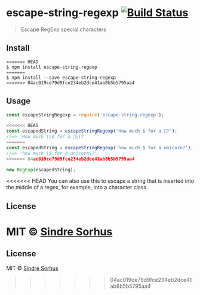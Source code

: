 # escape-string-regexp [![Build Status](https://travis-ci.org/sindresorhus/escape-string-regexp.svg?branch=master)](https://travis-ci.org/sindresorhus/escape-string-regexp)

> Escape RegExp special characters


## Install

```
<<<<<<< HEAD
$ npm install escape-string-regexp
=======
$ npm install --save escape-string-regexp
>>>>>>> 04ac019ce79d9fce234eb2dce41ab8b5b5795aa4
```


## Usage

```js
const escapeStringRegexp = require('escape-string-regexp');

<<<<<<< HEAD
const escapedString = escapeStringRegexp('How much $ for a 🦄?');
//=> 'How much \\$ for a 🦄\\?'
=======
const escapedString = escapeStringRegexp('how much $ for a unicorn?');
//=> 'how much \$ for a unicorn\?'
>>>>>>> 04ac019ce79d9fce234eb2dce41ab8b5b5795aa4

new RegExp(escapedString);
```

<<<<<<< HEAD
You can also use this to escape a string that is inserted into the middle of a regex, for example, into a character class.


## License

MIT © [Sindre Sorhus](https://sindresorhus.com)
=======

## License

MIT © [Sindre Sorhus](http://sindresorhus.com)
>>>>>>> 04ac019ce79d9fce234eb2dce41ab8b5b5795aa4
